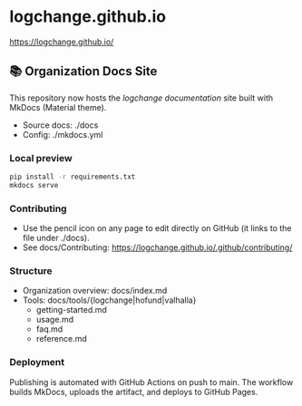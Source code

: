 # logchange.github.io

https://logchange.github.io/

## 📚 Organization Docs Site

This repository now hosts the *logchange documentation* site built with MkDocs (Material theme).

- Source docs: ./docs
- Config: ./mkdocs.yml

### Local preview

```bash
pip install -r requirements.txt
mkdocs serve
```

### Contributing

- Use the pencil icon on any page to edit directly on GitHub (it links to the file under ./docs).
- See docs/Contributing: https://logchange.github.io/.github/contributing/

### Structure

- Organization overview: docs/index.md
- Tools: docs/tools/{logchange|hofund|valhalla}
  - getting-started.md
  - usage.md
  - faq.md
  - reference.md

### Deployment

Publishing is automated with GitHub Actions on push to main. The workflow builds MkDocs, uploads the artifact, and deploys to GitHub Pages.